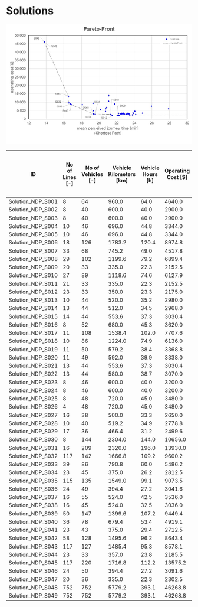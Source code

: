 # Solutions

![pareto-front](https://github.com/FOR2083/PublicTransportNetworks/blob/master/Ring_8x11/Input/Image/Pareto-Front.jpg)

| ID				| No of Lines [-]	| No of Vehicles [-]	| Vehicle Kilometers [km]	| Vehicle Hours [h]	| Operating Cost [$]	| Mean Perceived Journey Time [min] (Shortest Path)	| Solution Title
| ---				| ---				| ---					| ---						| ---				| ---					| ---												| ---
|Solution_NDP_S001	|8	|64	|960.0	|64.0	|4640.0	|24.1	|P_1_1	|
|Solution_NDP_S002	|8	|40	|600.0	|40.0	|2900.0	|23.2	|P_1_2	|
|Solution_NDP_S003	|8	|40	|600.0	|40.0	|2900.0	|23.2	|P_1_2_Manuell	|
|Solution_NDP_S004	|10	|46	|696.0	|44.8	|3344.0	|22.6	|P_2_1	|
|Solution_NDP_S005	|10	|46	|696.0	|44.8	|3344.0	|22.6	|P_2_1_Manuell	|
|Solution_NDP_S006	|18	|126	|1783.2	|120.4	|8974.8	|21.7	|P_Liniennetz2	|
|Solution_NDP_S007	|33	|68	|745.2	|49.0	|4517.8	|20.7	|A_2_3_3	|
|Solution_NDP_S008	|29	|102	|1199.6	|79.2	|6899.4	|20.8	|A_2_3_3-sys	|
|Solution_NDP_S009	|20	|33	|335.0	|22.3	|2152.5	|22.1	|A_1_9_1_2_2-vs	|
|Solution_NDP_S010	|27	|89	|1118.6	|74.6	|6127.9	|20.7	|A_1_3_2_2_2	|
|Solution_NDP_S011	|21	|33	|335.0	|22.3	|2152.5	|22.5	|A_1_4_1_2_2-vs	|
|Solution_NDP_S012	|23	|33	|350.0	|23.3	|2175.0	|21.5	|A_1_4_3(0.7)_2_2-vs	|
|Solution_NDP_S013	|10	|44	|520.0	|35.2	|2980.0	|22.7	|1_RingCity_V04_Loesung_01	|
|Solution_NDP_S014	|13	|44	|512.0	|34.5	|2968.0	|23.1	|1_RingCity_V07_Loesung_02	|
|Solution_NDP_S015	|14	|44	|553.6	|37.3	|3030.4	|22.4	|1_RingCity_V10_Loesung_03	|
|Solution_NDP_S016	|8	|52	|680.0	|45.3	|3620.0	|23.8	|2_RingCity_V01	|
|Solution_NDP_S017	|11	|108	|1538.4	|102.0	|7707.6	|25.9	|2_RingCity_V02	|
|Solution_NDP_S018	|10	|86	|1224.0	|74.9	|6136.0	|27.9	|2_RingCity_V03	|
|Solution_NDP_S019	|11	|50	|579.2	|38.4	|3368.8	|22.2	|2_RingCity_V05	|
|Solution_NDP_S020	|11	|49	|592.0	|39.9	|3338.0	|23.9	|2_RingCity_V06	|
|Solution_NDP_S021	|13	|44	|553.6	|37.3	|3030.4	|22.6	|2_RingCity_V08	|
|Solution_NDP_S022	|13	|44	|580.0	|38.7	|3070.0	|23.2	|2_RingCity_V09	|
|Solution_NDP_S023	|8	|46	|600.0	|40.0	|3200.0	|22.8	|MA27_Loesung_1	|
|Solution_NDP_S024	|8	|46	|600.0	|40.0	|3200.0	|22.8	|MA27_Loesung_2	|
|Solution_NDP_S025	|8	|48	|720.0	|45.0	|3480.0	|22.7	|MA27_Loesung_3	|
|Solution_NDP_S026	|4	|48	|720.0	|45.0	|3480.0	|23.3	|MA27_Loesung_4	|
|Solution_NDP_S027	|16	|38	|500.0	|33.3	|2650.0	|24.1	|MA27_Loesung_5	|
|Solution_NDP_S028	|10	|40	|519.2	|34.9	|2778.8	|22.8	|MA27_Loesung_6	|
|Solution_NDP_S029	|17	|36	|466.4	|31.2	|2499.6	|23.8	|MA27_Loesung_7	|
|Solution_NDP_S030	|8	|144	|2304.0	|144.0	|10656.0	|21.1	|MA27_Loesung_8	|
|Solution_NDP_S031	|16	|209	|2320.0	|196.0	|13930.0	|21.1	|A_1_6_2_1_2-sys-vs	|
|Solution_NDP_S032	|117	|142	|1666.8	|109.2	|9600.2	|16.5	|A_2b_4_2_2_2-vs	|
|Solution_NDP_S033	|39	|86	|790.8	|60.0	|5486.2	|20.1	|A_2r_2_3(0.3)_1_2-sys	|
|Solution_NDP_S034	|23	|45	|375.0	|26.2	|2812.5	|19.6	|A_2r_4_1_1_2	|
|Solution_NDP_S035	|115	|135	|1549.0	|99.1	|9073.5	|16.7	|A_2r_4_2_2_2-vs	|
|Solution_NDP_S036	|24	|49	|394.4	|27.2	|3041.6	|19.3	|A_2r_4_3(0.3)_1_2	|
|Solution_NDP_S037	|16	|55	|524.0	|42.5	|3536.0	|24.9	|A_2r_4_3(0.7)_1_2-sys-vs	|
|Solution_NDP_S038	|16	|45	|524.0	|32.5	|3036.0	|23.4	|A_2r_4_3(0.7)_2_2-sys	|
|Solution_NDP_S039	|50	|147	|1399.6	|107.2	|9449.4	|19.3	|A_2r_6_2_1_2-sys	|
|Solution_NDP_S040	|36	|78	|679.4	|53.4	|4919.1	|19.4	|A_2r_8_3(0.7)_1_2	|
|Solution_NDP_S041	|23	|43	|375.0	|29.4	|2712.5	|21.3	|A_2r_9_1_1_2-vs	|
|Solution_NDP_S042	|58	|128	|1495.6	|96.2	|8643.4	|18.1	|A_2r_9_2_2_2-sys-vs	|
|Solution_NDP_S043	|117	|127	|1485.4	|95.3	|8578.1	|16.8	|A_1_4_2_2_2-vs	|
|Solution_NDP_S044	|23	|33	|357.0	|23.8	|2185.5	|22.2	|A_1_9_3(0.3)_2_2-vs	|
|Solution_NDP_S045	|117	|220	|1716.8	|112.2	|13575.2	|16.5	|A_2b_9_2_2_2	|
|Solution_NDP_S046	|24	|50	|394.4	|27.2	|3091.6	|19.3	|A_2r_4_3(0.5)_1_2	|
|Solution_NDP_S047	|20	|36	|335.0	|22.3	|2302.5	|23.5	|A_3r_9_1_2_2	|
|Solution_NDP_S048	|752	|752	|5779.2	|393.1	|46268.8	|13.8	|A_RS_Pooling_Len	|
|Solution_NDP_S049	|752	|752	|5779.2	|393.1	|46268.8	|13.8	|A_RS_Pooling_No	|
